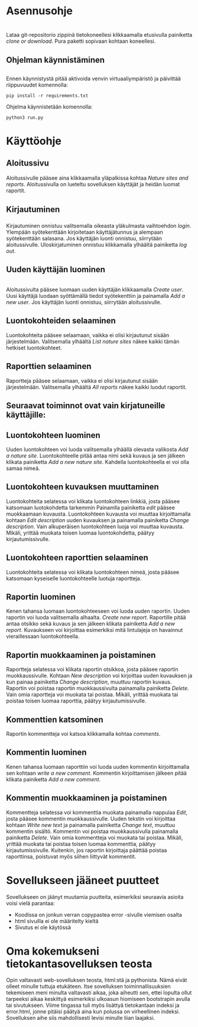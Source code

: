 # Asennusohje <h1>  
Lataa git-repositorio zippinä tietokoneellesi klikkaamalla etusivulla painiketta _clone or download_. Pura paketti sopivaan kohtaan koneellesi. 

## Ohjelman käynnistäminen <h2>
Ennen käynnistystä pitää aktivoida venvin virtuaaliympäristö ja päivittää riippuvuudet komennolla:
```
pip install -r requirements.txt
```

Ohjelma käynnistetään komennolla:
```
python3 run.py
```

# Käyttöohje <h3>
  
## Aloitussivu <h4> 
 
Aloitussivulle pääsee aina klikkaamalla yläpalkissa kohtaa _Nature sites and reports_. Aloitussivulla on lueteltu sovelluksen käyttäjät ja heidän luomat raportit.

## Kirjautuminen <h5>
Kirjautuminen onnistuu valitsemalla oikeasta yläkulmasta vaihtoehdon _login_. Ylempään syötekenttään kirjoitetaan käyttäjätunnus ja alempaan syötekenttään salasana.
Jos käyttäjän luonti onnistuu, siirrytään aloitussivulle. Uloskirjatuminen onnistuu klikkamalla ylhäältä painiketta _log out_.

## Uuden käyttäjän luominen <h6>
Aloitussivulta pääsee luomaan uuden käyttäjän klikkaamalla _Create user_. Uusi käyttäjä luodaan syöttämällä tiedot syötekenttiin ja painamalla _Add a new user_. Jos käyttäjän luonti onnistuu, siirrytään aloitussivulle.

## Luontokohteiden selaaminen <h7> 
Luontokohteita pääsee selaamaan, vaikka ei olisi kirjautunut sisään järjestelmään. Valitsemalla ylhäältä _List nature sites_ näkee kaikki tämän hetkiset luontokohteet.

## Raporttien selaaminen <h8> 
Raportteja pääsee selaamaan, vaikka ei olisi kirjautunut sisään järjestelmään. Valitsemalla ylhäältä _All reports_ näkee kaikki luodut raportit.  

## Seuraavat toiminnot ovat vain kirjatuneille käyttäjille: <h9>

## Luontokohteen luominen <h10>
Uuden luontokohteen voi luoda valitsemalla ylhäällä olevasta valikosta _Add a nature site_. Luontokohteelle pitää antaa nimi sekä kuvaus ja sen jälkeen klikata painiketta _Add a new nature site_. Kahdella luontokohteella ei voi olla samaa nimeä.

## Luontokohteen kuvauksen muuttaminen <h11>
Luontokohteita selatessa voi klikata luontokohteen linkkiä, josta pääsee katsomaan luotokohdetta tarkemmin Painamlla painiketta _edit_ pääsee muokkaamaan kuvausta. Luontokohteen kuvausta voi muuttaa kirjoittamalla kohtaan _Edit description_ uuden kuvauksen ja painamalla painiketta _Change description_. Vain alkuperäisen luontokohteen luoja voi muuttaa kuvausta. Mikäli, yrittää muokata toisen luomaa luontokohdetta, päätyy kirjautumissivulle.

## Luontokohteen raporttien selaaminen <h12>
Luontokohteita selatessa voi klikata luontokohteen nimeä, josta pääsee katsomaan kyseiselle luontokohteelle luotuja raportteja.

## Raportin luominen <h13>
Kenen tahansa luomaan luontokohteeseen voi luoda uuden raportin. Uuden raportin voi luoda valitsemalla alhaalta. _Create new report_. Raportille pitää antaa otsikko sekä kuvaus ja sen jälkeen klikata painiketta _Add a new report_. Kuvaukseen voi kirjoittaa esimerkiksi mitä lintulajeja on havainnut vieraillessaan luontokohteella.

## Raportin muokkaaminen ja poistaminen <h14>
Raportteja selatessa voi klikata raportin otsikkoa, josta pääsee raportin muokkaussivulle. Kohtaan _New description_ voi kirjoittaa uuden kuvauksen ja kun painaa painiketta _Change description_, muuttuu raportin kuvaus. Raportin voi poistaa raportin muokkaussivulta painamalla painiketta _Delete_. Vain omia raportteja voi muokata tai poistaa. Mikäli, yrittää muokata tai poistaa toisen luomaa raporttia, päätyy kirjautumissivulle.

## Kommenttien katsominen <h15>
Raportin kommentteja voi katsoa klikkamalla kohtaa _comments_.

## Kommentin luominen <h16>
Kenen tahansa luomaan raporttiin voi luoda uuden kommentin kirjoittamalla sen kohtaan _write a new comment_. Kommentin kirjoittamisen jälkeen pitää klikata painiketta _Add a new comment_.

## Kommentin muokkaaminen ja poistaminen <h17>
Kommentteja selatessa voi kommenttia muokata painamalla nappulaa _Edit_, josta pääsee kommentin muokkaussivulle. Uuden tekstin voi kirjoittaa kohtaan _Write new text_ ja painamalla painiketta _Change text_, muuttuu kommentin sisältö. Kommentin voi poistaa muokkaussivulla painamalla painiketta _Delete_. Vain omia kommentteja voi muokata tai poistaa. Mikäli, yrittää muokata tai poistaa toisen luomaa kommenttia, päätyy kirjautumissivulle. Kuitenkin, jos raportin kirjoittaja päättää poistaa raporttinsa, poistuvat myös siihen liittyvät kommentit.


# Sovellukseen jääneet puutteet <h18>

Sovellukseen on jäänyt muutamia puutteita, esimerkiksi seuraavia asioita voisi vielä parantaa:

- Koodissa on jonkun verran copypastea error -sivulle viemisen osalta
- html sivuilla ei ole määritelty kieltä
- Sivutus ei ole käytössä

# Oma kokemukseni tietokantasovelluksen teosta <h19>

Opin valtavasti web-sovelluksen teosta, html:stä ja pythonista. Nämä eivät olleet minulle tuttuja etukäteen. Itse sovelluksen toiminnallisuuksien tekemiseen meni minulta valtavasti aikaa, joka aiheutti sen, ettei lopulta ollut tarpeeksi aikaa keskittyä esimerkiksi ulkoasun hiomiseen bootstrapin avulla tai sivutukseen. Viime tingassa tuli myös lisättyä tietokantaan indeksi ja error.html, jonne pitäisi päätyä aina kun polussa on virheellinen indeksi. Sovelluksen aihe siis mahdollisesti levisi minulle liian laajaksi.

